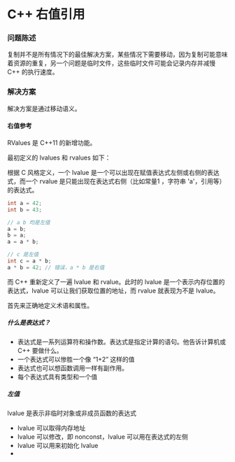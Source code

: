 # C++ 右值引用

### 问题陈述

复制并不是所有情况下的最佳解决方案，某些情况下需要移动，因为复制可能意味着资源的重复，另一个问题是临时文件，这些临时文件可能会记录内存并减慢 C++ 的执行速度。

### 解决方案

解决方案是通过移动语义。

#### 右值参考

RValues 是 C++11 的新增功能。

最初定义的 lvalues 和 rvalues 如下：

根据 C 风格定义，一个 lvalue 是一个可以出现在赋值表达式左侧或右侧的表达式，而一个 rvalue 是只能出现在表达式右侧（比如常量1 ，字符串 'a'，引用等）的表达式。

~~~C++
int a = 42;
int b = 43;

// a b 均是左值
a = b;
b = a;
a = a * b;

// c 是左值
int c = a * b;
a * b = 42; // 错误，a * b 是右值
~~~

而 C++ 重新定义了一遍 lvalue 和 rvalue。此时的 lvalue 是一个表示内存位置的表达式，lvalue 可以让我们获取位置的地址，而 rvalue 就表现为不是 lvalue。

首先来正确地定义术语和属性。

##### 什么是表达式？

* 表达式是一系列运算符和操作数。表达式是指定计算的语句。他告诉计算机或 C++ 要做什么。
* 一个表达式可以惨胜一个像 “1+2” 这样的值 
* 表达式也可以想函数调用一样有副作用。
* 每个表达式具有类型和一个值

##### 左值

lvalue 是表示非临时对象或非成员函数的表达式

* lvalue 可以取得内存地址
* lvalue 可以修改，即 nonconst，lvalue 可以用在表达式的左侧
* lvalue 可以用来初始化 lvalue
* 